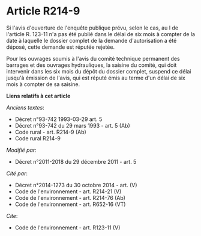 # Article R214-9

Si l'avis d'ouverture de l'enquête publique prévu, selon le cas, au I de l'article R. 123-11 n'a pas été publié dans le délai
de six mois à compter de la date à laquelle le dossier complet de la demande d'autorisation a été déposé, cette demande est
réputée rejetée. 

Pour les ouvrages soumis à l'avis du comité technique permanent des barrages et des ouvrages hydrauliques, la saisine du
comité, qui doit intervenir dans les six mois du dépôt du dossier complet, suspend ce délai jusqu'à émission de l'avis, qui
est réputé émis au terme d'un délai de six mois à compter de sa saisine.

**Liens relatifs à cet article**

_Anciens textes_:

  - Décret n°93-742 1993-03-29 art. 5
  - Décret n°93-742 du 29 mars 1993 - art. 5 (Ab)
  - Code rural - art. R214-9 (Ab)
  - Code rural R214-9

_Modifié par_:

  - Décret n°2011-2018 du 29 décembre 2011 - art. 5

_Cité par_:

  - Décret n°2014-1273 du 30 octobre 2014 - art. (V)
  - Code de l'environnement - art. R214-21 (V)
  - Code de l'environnement - art. R214-76 (Ab)
  - Code de l'environnement - art. R652-16 (VT)

_Cite_:

  - Code de l'environnement - art. R123-11 (V)

